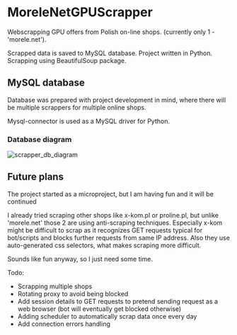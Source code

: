 # MoreleNetGPUScrapper
Webscrapping GPU offers from Polish on-line shops.
(currently only 1 - 'morele.net').

Scrapped data is saved to MySQL database.
Project written in Python. Scrapping using BeautifulSoup package.

## MySQL database
Database was prepared with project development in mind, where there will be multiple scrappers for multiple online shops.

Mysql-connector is used as a MySQL driver for Python.


### Database diagram

![scrapper_db_diagram](https://github.com/draxnor/MoreleNetGPUScrapper/assets/28366625/9752b4a8-9c4b-4f73-a675-37cccfc2a505)


## Future plans

The project started as a microproject, but I am having fun and it will be continued

I already tried scraping other shops like x-kom.pl or proline.pl, but unlike 'morele.net' those 2 are using anti-scraping techniques.
Especially x-kom might be difficult to scrap as it recognizes GET requests typical for bot/scripts and blocks further requests from same IP address.
Also they use auto-generated css selectors, what makes scraping more difficult.

Sounds like fun anyway, so I just need some time.

Todo:
- Scrapping multiple shops
- Rotating proxy to avoid being blocked
- Add session details to GET requests to pretend sending request as a web browser (bot will eventually get blocked otherwise)
- Adding scheduler to automatically scrap data once every day
- Add connection errors handling
